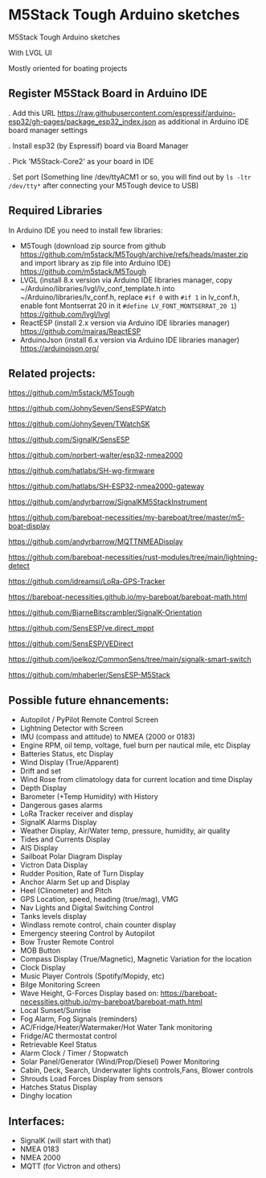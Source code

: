 # M5Stack Tough Arduino sketches

M5Stack Tough Arduino sketches

With LVGL UI

Mostly oriented for boating projects

## Register M5Stack Board in Arduino IDE

. Add this URL
https://raw.githubusercontent.com/espressif/arduino-esp32/gh-pages/package_esp32_index.json
as additional in Arduino IDE board manager settings

. Install esp32 (by Espressif) board via Board Manager

. Pick 'M5Stack-Core2' as your board in IDE

. Set port (Something line /dev/ttyACM1 or so, you will find out by ````ls -ltr /dev/tty*```` after connecting your M5Tough device to USB)


## Required Libraries

In Arduino IDE you need to install few libraries:

- M5Tough (download zip source from github https://github.com/m5stack/M5Tough/archive/refs/heads/master.zip and import library as zip file into Arduino IDE) https://github.com/m5stack/M5Tough
- LVGL (install 8.x version via Arduino IDE libraries manager, copy ~/Arduino/libraries/lvgl/lv_conf_template.h into ~/Arduino/libraries/lv_conf.h, replace ````#if 0```` with ````#if 1```` in lv_conf.h, enable font Montserrat 20 in it ````#define LV_FONT_MONTSERRAT_20 1````) https://github.com/lvgl/lvgl
- ReactESP (install 2.x version via Arduino IDE libraries manager) https://github.com/mairas/ReactESP
- ArduinoJson (install 6.x version via Arduino IDE libraries manager) https://arduinojson.org/


## Related projects:

https://github.com/m5stack/M5Tough

https://github.com/JohnySeven/SensESPWatch

https://github.com/JohnySeven/TWatchSK

https://github.com/SignalK/SensESP

https://github.com/norbert-walter/esp32-nmea2000

https://github.com/hatlabs/SH-wg-firmware

https://github.com/hatlabs/SH-ESP32-nmea2000-gateway

https://github.com/andyrbarrow/SignalKM5StackInstrument

https://github.com/bareboat-necessities/my-bareboat/tree/master/m5-boat-display

https://github.com/andyrbarrow/MQTTNMEADisplay

https://github.com/bareboat-necessities/rust-modules/tree/main/lightning-detect

https://github.com/idreamsi/LoRa-GPS-Tracker

https://bareboat-necessities.github.io/my-bareboat/bareboat-math.html

https://github.com/BjarneBitscrambler/SignalK-Orientation

https://github.com/SensESP/ve.direct_mppt

https://github.com/SensESP/VEDirect

https://github.com/joelkoz/CommonSens/tree/main/signalk-smart-switch

https://github.com/mhaberler/SensESP-M5Stack




##  Possible future ehnancements:

- Autopilot / PyPilot Remote Control Screen
- Lightning Detector with Screen
- IMU (compass and attitude) to NMEA (2000 or 0183)
- Engine RPM, oil temp, voltage, fuel burn per nautical mile, etc Display
- Batteries Status, etc Display
- Wind Display (True/Apparent)
- Drift and set
- Wind Rose from climatology data for current location and time Display
- Depth Display
- Barometer (+Temp Humidity) with History
- Dangerous gases alarms
- LoRa Tracker receiver and display
- SignalK Alarms Display
- Weather Display, Air/Water temp, pressure, humidity, air quality
- Tides and Currents Display
- AIS Display
- Sailboat Polar Diagram Display
- Victron Data Display
- Rudder Position, Rate of Turn Display
- Anchor Alarm Set up and Display
- Heel (Clinometer) and Pitch
- GPS Location, speed, heading (true/mag), VMG
- Nav Lights and Digital Switching Control
- Tanks levels display
- Windlass remote control, chain counter display
- Emergency steering Control by Autopilot
- Bow Truster Remote Control
- MOB Button
- Compass Display (True/Magnetic), Magnetic Variation for the location
- Clock Display
- Music Player Controls (Spotify/Mopidy, etc)
- Bilge Monitoring Screen
- Wave Height, G-Forces Display based on: https://bareboat-necessities.github.io/my-bareboat/bareboat-math.html
- Local Sunset/Sunrise
- Fog Alarm, Fog Signals (reminders)
- AC/Fridge/Heater/Watermaker/Hot Water Tank monitoring
- Fridge/AC thermostat control
- Retrievable Keel Status
- Alarm Clock / Timer / Stopwatch
- Solar Panel/Generator (Wind/Prop/Diesel) Power Monitoring
- Cabin, Deck, Search, Underwater lights controls,Fans, Blower controls
- Shrouds Load Forces Display from sensors
- Hatches Status Display
- Dinghy location



##  Interfaces:

- SignalK (will start with that)
- NMEA 0183
- NMEA 2000
- MQTT (for Victron and others)

